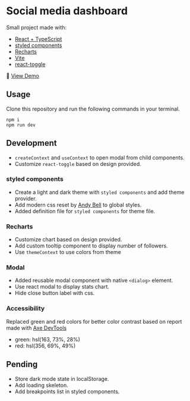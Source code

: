 # Social media dashboard

Small project made with:

- [React + TypeScript](https://react.dev/)
- [styled components](https://styled-components.com/)
- [Recharts](https://recharts.org/en-US/)
- [Vite](https://vitejs.dev/)
- [react-toggle](https://www.npmjs.com/package/react-toggle)

:rocket: [View Demo](https://dashboard-ts-chi.vercel.app/)

## Usage

Clone this repository and run the following commands in your terminal.

```
npm i
npm run dev
```

## Development

- `createContext` and `useContext` to open modal from child components.
- Customize `react-toggle` based on design provided.

### styled components

- Create a light and dark theme with `styled components` and add theme provider.
- Add modern css reset by [Andy Bell](https://andy-bell.co.uk/a-more-modern-css-reset/) to global styles.
- Added definition file for `styled components` for theme file.

### Recharts

- Customize chart based on design provided.
- Add custom tooltip component to display number of followers.
- Use `themeContext` to use colors from theme

### Modal

- Added reusable modal component with native `<dialog>` element.
- Use react modal to display stats chart.
- Hide close button label with css.

### Accessibility

Replaced green and red colors for better color contrast based on report made with [Axe DevTools](https://chrome.google.com/webstore/detail/axe-devtools-web-accessib/lhdoppojpmngadmnindnejefpokejbdd)

- green: hsl(163, 73%, 28%)
- red: hsl(356, 69%, 49%)

## Pending

- Store dark mode state in localStorage.
- Add loading skeleton.
- Add breakpoints list in styled components.
